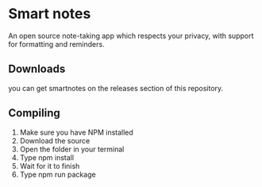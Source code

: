 # Smart notes
An open source note-taking app which respects your privacy, with support for formatting and reminders.

## Downloads
you can get smartnotes on the releases section of this repository.

## Compiling
1. Make sure you have NPM installed
2. Download the source
3. Open the folder in your terminal
4. Type npm install
5. Wait for it to finish
6. Type npm run package

